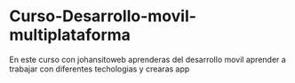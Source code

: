 # Curso-Desarrollo-movil-multiplataforma
En este curso con johansitoweb aprenderas del desarrollo movil aprender a trabajar con diferentes techologias y crearas app
